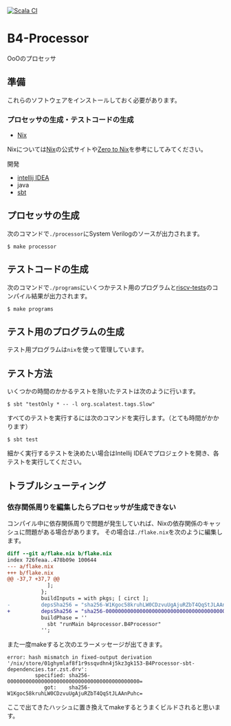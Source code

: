 [![Scala CI](https://github.com/NakajoLab/B4-Processor/actions/workflows/scala.yml/badge.svg)](https://github.com/NakajoLab/B4-Processor/actions/workflows/scala.yml)

# B4-Processor

OoOのプロセッサ

## 準備
これらのソフトウェアをインストールしておく必要があります。

### プロセッサの生成・テストコードの生成
* [Nix][Nix download]

Nixについては[Nix]の公式サイトや[Zero to Nix]を参考にしてみてください。

[Nix download]: https://zero-to-nix.com/start/install
[Nix]: https://nixos.org/
[Zero to Nix]: https://zero-to-nix.com/

開発
* [intellij IDEA][intellij]
* java
* [sbt]

[intellij]: https://www.jetbrains.com/idea/
[sbt]: https://www.scala-sbt.org/

## プロセッサの生成
次のコマンドで`./processor`にSystem Verilogのソースが出力されます。

```console
$ make processor
```

## テストコードの生成
次のコマンドで`./programs`にいくつかテスト用のプログラムと[riscv-tests]のコンパイル結果が出力されます。

```console
$ make programs
```

[riscv-tests]: https://github.com/riscv-software-src/riscv-tests

## テスト用のプログラムの生成
テスト用プログラムは`nix`を使って管理しています。

## テスト方法
いくつかの時間のかかるテストを除いたテストは次のように行います。
```shell
$ sbt "testOnly * -- -l org.scalatest.tags.Slow"
```

すべてのテストを実行するには次のコマンドを実行します。（とても時間がかかります）
```shell
$ sbt test
```

細かく実行するテストを決めたい場合はIntellij IDEAでプロジェクトを開き、各テストを実行してください。

## トラブルシューティング
### 依存関係周りを編集したらプロセッサが生成できない

コンパイル中に依存関係周りで問題が発生していれば、Nixの依存関係のキャッシュに問題がある場合があります。
その場合は`./flake.nix`を次のように編集します。
```diff
diff --git a/flake.nix b/flake.nix
index 726feaa..478b09e 100644
--- a/flake.nix
+++ b/flake.nix
@@ -37,7 +37,7 @@
             ];
           };
           buildInputs = with pkgs; [ circt ];
-          depsSha256 = "sha256-W1Kgoc58kruhLW0CDzvuUgAjuRZbT4QqStJLAAnPuhc=";
+          depsSha256 = "sha256-0000000000000000000000000000000000000000000=";
           buildPhase = ''
             sbt "runMain b4processor.B4Processor"
           '';
```
また一度makeすると次のエラーメッセージが出てきます。
```shell
error: hash mismatch in fixed-output derivation '/nix/store/01ghymlaf8f1r9ssqvdhn4j5kz3gk153-B4Processor-sbt-dependencies.tar.zst.drv':
         specified: sha256-0000000000000000000000000000000000000000000=
            got:    sha256-W1Kgoc58kruhLW0CDzvuUgAjuRZbT4QqStJLAAnPuhc=
```
ここで出てきたハッシュに置き換えてmakeするとうまくビルドされると思います。
